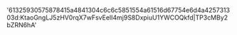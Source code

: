 '61325930575878415a4841304c6c6c5851554a61516d67754e6d4a425731303d:KtaoGngLJ5zHV0rqX7wFsvEelI4mj9S8DxpiuU1YWCOQkfd|TP3cMBy2bZRN6hA'